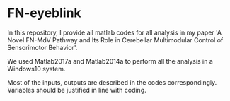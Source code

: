 # FN-eyeblink

In this repository, I provide all matlab codes for all analysis in my paper 'A Novel FN-MdV Pathway and Its Role in Cerebellar Multimodular Control of Sensorimotor Behavior'.

We used Matlab2017a and Matlab2014a to perform all the analysis in a Windows10 system. 

Most of the inputs, outputs are described in the codes correspondingly. Variables should be justified in line with coding. 
